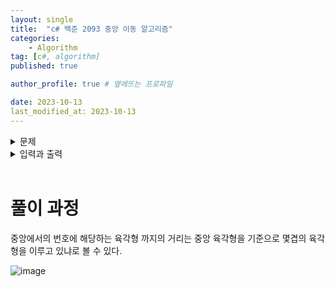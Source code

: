```yaml
---
layout: single
title:  "c# 백준 2093 중앙 이동 알고리즘"
categories: 
    - Algorithm
tag: [c#, algorithm]
published: true

author_profile: true # 옆에뜨는 프로파일

date: 2023-10-13
last_modified_at: 2023-10-13
---
```


<details>
<summary>문제</summary>
<div markdown="1"> 

![image](https://github.com/novicehog/comments/assets/131991619/6cf91a78-0004-4897-b01c-12ee2042d9dc)

위의 그림과 같이 육각형으로 이루어진 벌집이 있다. 그림에서 보는 바와 같이 중앙의 방 1부터 시작해서 이웃하는 방에 돌아가면서 1씩 증가하는 번호를 주소로 매길 수 있다. 숫자 N이 주어졌을 때, 벌집의 중앙 1에서 N번 방까지 최소 개수의 방을 지나서 갈 때 몇 개의 방을 지나가는지(시작과 끝을 포함하여)를 계산하는 프로그램을 작성하시오. 예를 들면, 13까지는 3개, 58까지는 5개를 지난다.
<br>

</div>
</details>

<details>
<summary>입력과 출력</summary>
<div markdown="1">   

**입력**
첫째 줄에 N(1 ≤ N ≤ 1,000,000,000)이 주어진다.

**출력**
입력으로 주어진 방까지 최소 개수의 방을 지나서 갈 때 몇 개의 방을 지나는지 출력한다.


</div>
</details>

<br>


# 풀이 과정
중앙에서의 번호에 해당하는 육각형 까지의 거리는 중앙 육각형을 기준으로 몇겹의 육각형을 이루고 있냐로 볼 수 있다.

![image](https://github.com/novicehog/comments/assets/131991619/2c9b88e7-6f98-4546-a7a3-122062e06c3a)



```c#

```